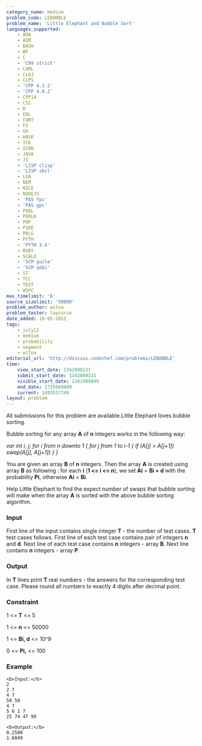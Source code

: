 ```yaml
---
category_name: medium
problem_code: LEBOBBLE
problem_name: 'Little Elephant and Bubble Sort'
languages_supported:
    - ADA
    - ASM
    - BASH
    - BF
    - C
    - 'C99 strict'
    - CAML
    - CLOJ
    - CLPS
    - 'CPP 4.3.2'
    - 'CPP 4.9.2'
    - CPP14
    - CS2
    - D
    - ERL
    - FORT
    - FS
    - GO
    - HASK
    - ICK
    - ICON
    - JAVA
    - JS
    - 'LISP clisp'
    - 'LISP sbcl'
    - LUA
    - NEM
    - NICE
    - NODEJS
    - 'PAS fpc'
    - 'PAS gpc'
    - PERL
    - PERL6
    - PHP
    - PIKE
    - PRLG
    - PYTH
    - 'PYTH 3.4'
    - RUBY
    - SCALA
    - 'SCM guile'
    - 'SCM qobi'
    - ST
    - TCL
    - TEXT
    - WSPC
max_timelimit: '6'
source_sizelimit: '50000'
problem_author: witua
problem_tester: laycurse
date_added: 10-05-2012
tags:
    - july12
    - medium
    - probability
    - segment
    - witua
editorial_url: 'http://discuss.codechef.com/problems/LEBOBBLE'
time:
    view_start_date: 1342000231
    submit_start_date: 1342000231
    visible_start_date: 1341999849
    end_date: 1735669800
    current: 1493557740
layout: problem
---
```

All submissions for this problem are available.Little Elephant loves bubble sorting.

Bubble sorting for any array **A** of **n** integers works in the following way:

 _var int i, j; 
 for i from n downto 1 
 { 
 for j from 1 to i-1 
 { 
 if (A\[j\] > A\[j+1\]) 
 swap(A\[j\], A\[j+1\]) 
 } 
}_

You are given an array **B** of **n** integers. Then the array **A** is created using array **B** as following : for each **i** (**1 <= i <= n**), we set **Ai** = **Bi + d** with the probability **Pi**, otherwise **Ai** = **Bi**.

Help Little Elephant to find the expect number of swaps that bubble sorting will make when the array **A** is sorted with the above bubble sorting algorithm.

### Input

First line of the input contains single integer **T** - the number of test cases. **T** test cases follows. First line of each test case contains pair of integers **n** and **d**. Next line of each test case contains **n** integers - array **B**. Next line contains **n** integers - array **P**.

### Output

In **T** lines print **T** real numbers - the answers for the corresponding test case. Please round all numbers to exactly 4 digits after decimal point.

### Constraint

1 <= **T** <= 5

1 <= **n** <= 50000

1 <= **Bi, d** <= 10^9

0 <= **Pi,** <= 100

### Example

```
<b>Input:</b>
2
2 7
4 7
50 50
4 7
5 6 1 7
25 74 47 99

<b>Output:</b>
0.2500
1.6049


```